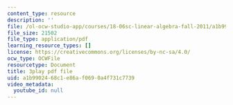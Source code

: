 ```yaml
---
content_type: resource
description: ''
file: /ol-ocw-studio-app/courses/18-06sc-linear-algebra-fall-2011/a1b9902468c1e86af0690a4f731c7739_cfn2ZUuWPd0.pdf
file_size: 21502
file_type: application/pdf
learning_resource_types: []
license: https://creativecommons.org/licenses/by-nc-sa/4.0/
ocw_type: OCWFile
resourcetype: Document
title: 3play pdf file
uid: a1b99024-68c1-e86a-f069-0a4f731c7739
video_metadata:
  youtube_id: null
---
```

